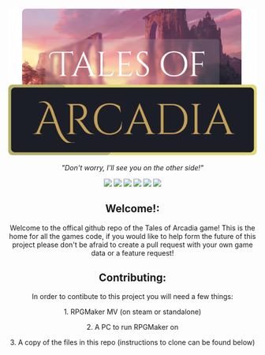 <p align="center">
  <img src="github-assets/logo.png" width="600px">
</p>
<p align="center">
  <p align="center"><i>"Don't worry, I'll see you on the other side!"</i></p>
<p align="center">
  <img src="https://img.shields.io/badge/JavaScript-F7DF1E?style=for-the-badge&logo=javascript&logoColor=black"/>
  <img src="https://img.shields.io/badge/Ko--fi-F16061?style=for-the-badge&logo=ko-fi&logoColor=white"/>
  <img src="https://img.shields.io/badge/Windows-0078D6?style=for-the-badge&logo=windows&logoColor=white"/>
  <img src="https://img.shields.io/badge/Linux-FCC624?style=for-the-badge&logo=linux&logoColor=black"/>
  <a href="https://github.com/ThatTakashi/RPGMaker-Game/pulls"><img src="https://img.shields.io/github/issues-pr/ThatTakashi/RPGMaker-Game?style=for-the-badge"/></a>
  <img src="https://img.shields.io/github/repo-size/ThatTakashi/RPGMaker-Game?label=Total%20Repo%20Size&style=for-the-badge">
</p>
  <h2 align="center">Welcome!:</h2>
  <p align="center">Welcome to the offical github repo of the Tales of Arcadia game! This is the home for all the games code, if you would like to help form the future of this project please don't be afraid to create a pull request with your own game data or a feature request!</p>
  <h2 align="center">Contributing:</h2>
  <p align="center">In order to contibute to this project you will need a few things:</p>
  <p align="center">1. RPGMaker MV (on steam or standalone)</p>
  <p align="center">2. A PC to run RPGMaker on</p>
  <p align="center">3. A copy of the files in this repo (instructions to clone can be found below)</p>
</p>
